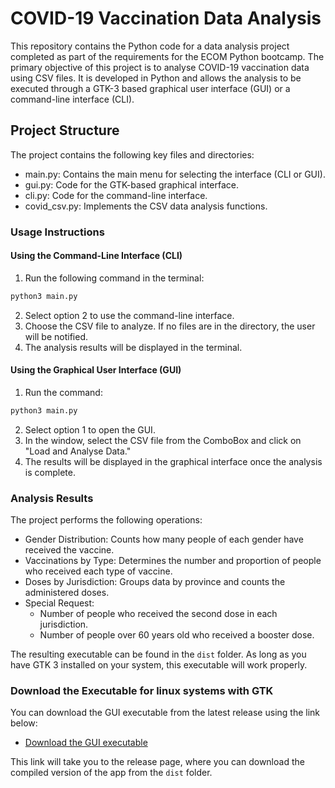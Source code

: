 # COVID-19 Vaccination Data Analysis

This repository contains the Python code for a data analysis project completed as part of the requirements for the ECOM Python bootcamp.
The primary objective of this project is to analyse COVID-19 vaccination data using CSV files. It is developed in Python and allows the analysis to be executed through a GTK-3 based graphical user interface (GUI) or a command-line interface (CLI).

## Project Structure

The project contains the following key files and directories:

- main.py: Contains the main menu for selecting the interface (CLI or GUI).
- gui.py: Code for the GTK-based graphical interface.
- cli.py: Code for the command-line interface.
- covid_csv.py: Implements the CSV data analysis functions.

### Usage Instructions
  
#### Using the Command-Line Interface (CLI)
1. Run the following command in the terminal:
  ```sh
  python3 main.py
  ```
2. Select option 2 to use the command-line interface.
3. Choose the CSV file to analyze. If no files are in the directory, the user will be notified.
4. The analysis results will be displayed in the terminal.

#### Using the Graphical User Interface (GUI)
1. Run the command:
  ```sh
  python3 main.py
  ```
2. Select option 1 to open the GUI.
3. In the window, select the CSV file from the ComboBox and click on "Load and Analyse Data."
4. The results will be displayed in the graphical interface once the analysis is complete.

### Analysis Results

The project performs the following operations:

- Gender Distribution: Counts how many people of each gender have received the vaccine.
- Vaccinations by Type: Determines the number and proportion of people who received each type of vaccine.
- Doses by Jurisdiction: Groups data by province and counts the administered doses.
- Special Request:
  - Number of people who received the second dose in each jurisdiction.
  - Number of people over 60 years old who received a booster dose.

The resulting executable can be found in the `dist` folder. As long as you have GTK 3 installed on your system, this executable will work properly.

### Download the Executable for linux systems with GTK
You can download the GUI executable from the latest release using the link below:
- [Download the GUI executable](https://github.com/protos50/csv-consumer-test/releases/tag/v0.1)

This link will take you to the release page, where you can download the compiled version of the app from the `dist` folder.
